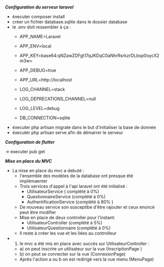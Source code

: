 ***Configuration du serveur laravel***

- éxecuter composer install
- créer un fichier database.sqlite dans le dossier database 
-  le .env doit ressembler à ça :
    - APP_NAME=Laravel
    - APP_ENV=local
    -   APP_KEY=base64:qNZawZDFgt17qJKDqC0aNhrRsrkzrDLbsp0oycX2m3w=
    -   APP_DEBUG=true
    -   APP_URL=http://localhost

    -   LOG_CHANNEL=stack
    -   LOG_DEPRECATIONS_CHANNEL=null
    -   LOG_LEVEL=debug

    -   DB_CONNECTION=sqlite
 - éxecuter php artisan migrate dans le but d'initialiser la base de donnée
 - éxecuter php artisan serve afin de démarrer le serveur


***Configuration de flutter***

-> executer pub get


   
***Mise en place du MVC***
- La mise en place du mvc a debuté :
    - l'ensemble des modèles de la database ont presque été implèmaenter
    - Trois services d'appel à l'api laravel ont été initialisé :
        - UtilisateurService ( complété à 0%)
        - QuestionnaireService (complété à 0%)
        - AuthentificationService (complété à 80% )
    - De nouveau service son susceptibe d'être rajouter et ceux enoncé peut être modifier
    - Mise en place de deux controller pour l'instant:
        - UtilisateurController (complété à 5%)
        - UtilisateurQuestionnaire (complété à 0%)
    - Il reste à créer les vue et les liées au controlleur          
- 1) le mvc a été mis en place avec succès sur UtilisateurController    :
    - a) on peut inscrire un utilisateur sur la vue (InscriptionPage )
    - b) on peut se connecter sur la vue (ConnexionPage)
    - Après l'action a ou b on est redirigé vers la vue menu (MenuPage)